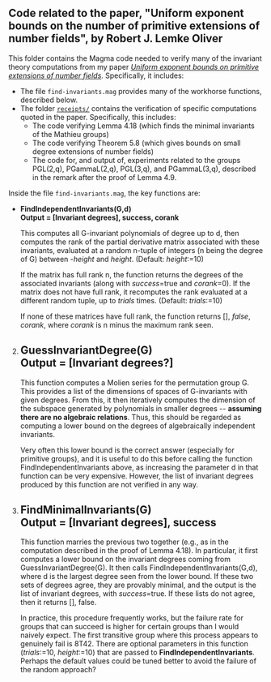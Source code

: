 ## Code related to the paper, "Uniform exponent bounds on the number of primitive extensions of number fields", by Robert J. Lemke Oliver

This folder contains the Magma code needed to verify many of the invariant theory computations from my paper [*Uniform exponent bounds on primitive extensions of number fields*](https://arxiv.org/abs/2012.14422).  Specifically, it includes:

- The file `find-invariants.mag` provides many of the workhorse functions, described below.
- The folder [`receipts/`](receipts/) contains the verification of specific computations quoted in the paper.  Specifically, this includes:
	- The code verifying Lemma 4.18 (which finds the minimal invariants of the Mathieu groups)
	- The code verifying Theorem 5.8 (which gives bounds on small degree extensions of number fields)
	- The code for, and output of, experiments related to the groups PGL(2,q), PGammaL(2,q), PGL(3,q), and PGammaL(3,q), described in the remark after the proof of Lemma 4.9.


Inside the file `find-invariants.mag`, the key functions are:

- **FindIndependentInvariants(G,d)  
	Output = [Invariant degrees], success, corank**

	This computes all G-invariant polynomials of degree up to d, then computes the rank of the partial derivative matrix associated with these invariants, evaluated at a random n-tuple of integers (n being the degree of G) between -*height* and *height*.  (Default: *height*:=10)  

	If the matrix has full rank n, the function returns the degrees of the associated invariants (along with *success*=true and *corank*=0).  If the matrix does not have full rank, it recomputes the rank evaluated at a different random tuple, up to *trials* times.  (Default: *trials*:=10)

	If none of these matrices have full rank, the function returns [], *false*, *corank*, where *corank* is n minus the maximum rank seen.

2) GuessInvariantDegree(G)  
	Output = [Invariant degrees?]
	-----
	This function computes a Molien series for the permutation group G.  This provides a list of the dimensions of spaces of G-invariants with given degrees.  From this, it then iteratively computes the dimension of the subspace generated by polynomials in smaller degrees -- **assuming there are no algebraic relations**.  Thus, this should be regarded as computing a lower bound on the degrees of algebraically independent invariants.

	Very often this lower bound is the correct answer (especially for primitive groups), and it is useful to do this before calling the function FindIndependentInvariants above, as increasing the parameter d in that function can be very expensive.  However, the list of invariant degrees produced by this function are not verified in any way.

3) FindMinimalInvariants(G)  
	 Output = [Invariant degrees], success
	 -----
	 This function marries the previous two together (e.g., as in the computation described in the proof of Lemma 4.18).  In particular, it first computes a lower bound on the invariant degrees coming from GuessInvariantDegree(G).  It then calls FindIndependentInvariants(G,d), where d is the largest degree seen from the lower bound.  If these two sets of degrees agree, they are provably minimal, and the output is the list of invariant degrees, with *success*=true.  If these lists do not agree, then it returns [], false.

	 In practice, this procedure frequently works, but the failure rate for groups that can succeed is higher for certain groups than I would naively expect.  The first transitive group where this process appears to genuinely fail is 8T42.
	 There are optional parameters in this function (*trials*:=10, *height*:=10) that are passed to **FindIndependentInvariants**.  Perhaps the default values could be tuned better to avoid the failure of the random approach?
